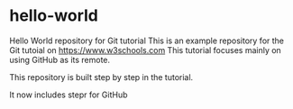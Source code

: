 # hello-world
Hello World repository for Git tutorial
This is an example repository for the Git tutoial on https://www.w3schools.com
This tutorial focuses mainly on using GitHub as its remote.

This repository is built step by step in the tutorial.

It now includes stepr for GitHub
